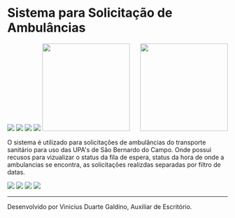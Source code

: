 
<h1>Sistema para Solicitação de Ambulâncias</h1>
<img src="https://img.shields.io/nuget/vpre/Microsoft.AspNet.Mvc.svg?maxAge=2592000"> <img src="https://img.shields.io/badge/Version-10.0.0.8-green.svg"> <img src="https://img.shields.io/badge/C%23-OK-blue.svg"> <img src="https://img.shields.io/badge/Entity%20Framework-6-lightgrey.svg">

<img src="http://www.concursoemcurso.com.br/wp-content/uploads/2013/07/concurso-prefeitura-sao-bernardo-do-campo-300x207.png" height="200" width="200">
<img src="http://blogdovalente.com.br/wp-content/uploads/2016/03/upa24h.jpg" align="right" height="200" width="200">


O sistema é utilizado para solicitações de ambulâncias do transporte sanitário para uso das UPA's de São Bernardo do Campo. Onde possui recusos para vizualizar o status da fila de espera, status da hora de onde a ambulancias se encontra, as solicitações realizdas separadas por filtro de datas.

<img src="http://oi67.tinypic.com/qnu4o0.jpg">
<img src="http://oi65.tinypic.com/1z685qu.jpg">
<img src="http://oi64.tinypic.com/3344sit.jpg">
<img src="http://oi66.tinypic.com/2nqea2g.jpg">

__________________________________________________________________________________________
Desenvolvido por Vinicius Duarte Galdino, Auxiliar de Escritório.
